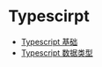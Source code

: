 # Typescirpt

- [Typescript 基础](01-hello-typescript/README.md)
- [Typescript 数据类型](02-data-types/README.md)
